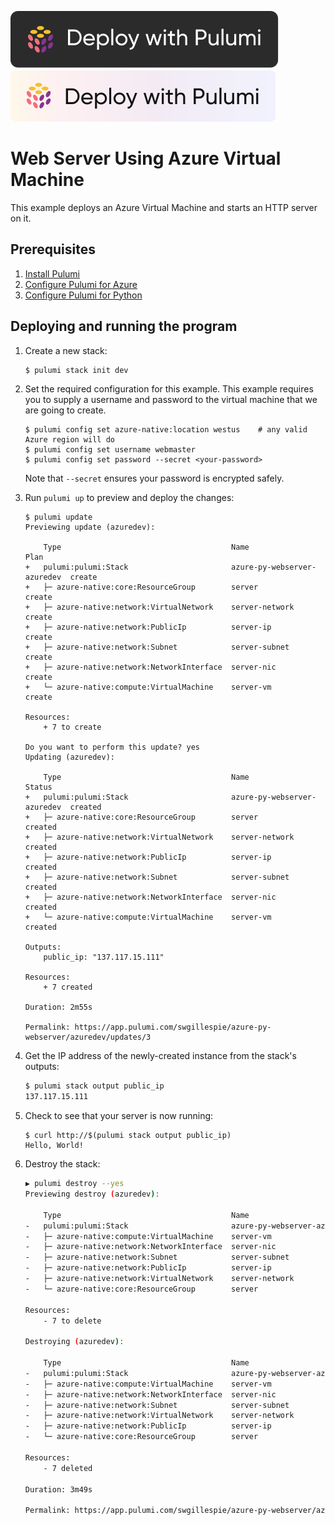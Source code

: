 [![Deploy](../.buttons/deploy-with-pulumi-dark.svg)](https://app.pulumi.com/new?template=https://github.com/pulumi/examples/blob/master/azure-py-webserver/README.md#gh-light-mode-only)
[![Deploy](../.buttons/deploy-with-pulumi-light.svg)](https://app.pulumi.com/new?template=https://github.com/pulumi/examples/blob/master/azure-py-webserver/README.md#gh-dark-mode-only)

# Web Server Using Azure Virtual Machine

This example deploys an Azure Virtual Machine and starts an HTTP server on it.

## Prerequisites

1. [Install Pulumi](https://www.pulumi.com/docs/get-started/install/)
1. [Configure Pulumi for Azure](https://www.pulumi.com/docs/intro/cloud-providers/azure/setup/)
1. [Configure Pulumi for Python](https://www.pulumi.com/docs/intro/languages/python/)

## Deploying and running the program

1. Create a new stack:

    ```bash
    $ pulumi stack init dev
    ```

1. Set the required configuration for this example. This example requires you to supply a username and password to the virtual machine that we are going to create.

    ```
    $ pulumi config set azure-native:location westus    # any valid Azure region will do
    $ pulumi config set username webmaster
    $ pulumi config set password --secret <your-password>
    ```

    Note that `--secret` ensures your password is encrypted safely.


1. Run `pulumi up` to preview and deploy the changes:

    ```
    $ pulumi update
    Previewing update (azuredev):

        Type                                      Name                         Plan
    +   pulumi:pulumi:Stack                       azure-py-webserver-azuredev  create
    +   ├─ azure-native:core:ResourceGroup        server                       create
    +   ├─ azure-native:network:VirtualNetwork    server-network               create
    +   ├─ azure-native:network:PublicIp          server-ip                    create
    +   ├─ azure-native:network:Subnet            server-subnet                create
    +   ├─ azure-native:network:NetworkInterface  server-nic                   create
    +   └─ azure-native:compute:VirtualMachine    server-vm                    create

    Resources:
        + 7 to create

    Do you want to perform this update? yes
    Updating (azuredev):

        Type                                      Name                         Status
    +   pulumi:pulumi:Stack                       azure-py-webserver-azuredev  created
    +   ├─ azure-native:core:ResourceGroup        server                       created
    +   ├─ azure-native:network:VirtualNetwork    server-network               created
    +   ├─ azure-native:network:PublicIp          server-ip                    created
    +   ├─ azure-native:network:Subnet            server-subnet                created
    +   ├─ azure-native:network:NetworkInterface  server-nic                   created
    +   └─ azure-native:compute:VirtualMachine    server-vm                    created

    Outputs:
        public_ip: "137.117.15.111"

    Resources:
        + 7 created

    Duration: 2m55s

    Permalink: https://app.pulumi.com/swgillespie/azure-py-webserver/azuredev/updates/3
    ```

1. Get the IP address of the newly-created instance from the stack's outputs:

    ```bash
    $ pulumi stack output public_ip
    137.117.15.111
    ```

1. Check to see that your server is now running:

    ```
    $ curl http://$(pulumi stack output public_ip)
    Hello, World!
    ```

1. Destroy the stack:

    ```bash
    ▶ pulumi destroy --yes
    Previewing destroy (azuredev):

        Type                                      Name                         Plan
    -   pulumi:pulumi:Stack                       azure-py-webserver-azuredev  delete
    -   ├─ azure-native:compute:VirtualMachine    server-vm                    delete
    -   ├─ azure-native:network:NetworkInterface  server-nic                   delete
    -   ├─ azure-native:network:Subnet            server-subnet                delete
    -   ├─ azure-native:network:PublicIp          server-ip                    delete
    -   ├─ azure-native:network:VirtualNetwork    server-network               delete
    -   └─ azure-native:core:ResourceGroup        server                       delete

    Resources:
        - 7 to delete

    Destroying (azuredev):

        Type                                      Name                         Status
    -   pulumi:pulumi:Stack                       azure-py-webserver-azuredev  deleted
    -   ├─ azure-native:compute:VirtualMachine    server-vm                    deleted
    -   ├─ azure-native:network:NetworkInterface  server-nic                   deleted
    -   ├─ azure-native:network:Subnet            server-subnet                deleted
    -   ├─ azure-native:network:VirtualNetwork    server-network               deleted
    -   ├─ azure-native:network:PublicIp          server-ip                    deleted
    -   └─ azure-native:core:ResourceGroup        server                       deleted

    Resources:
        - 7 deleted

    Duration: 3m49s

    Permalink: https://app.pulumi.com/swgillespie/azure-py-webserver/azuredev/updates/4
    ```
